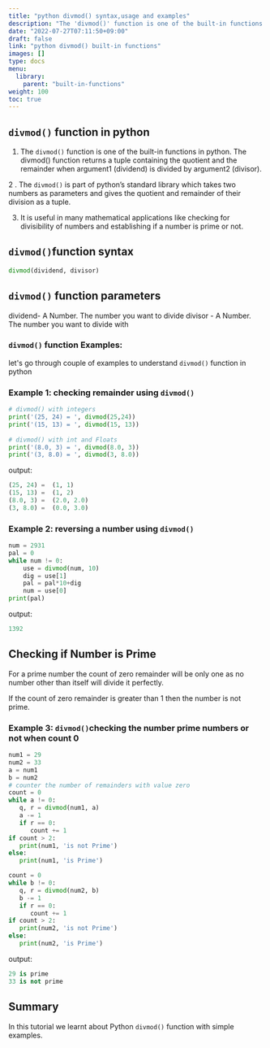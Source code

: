 ```yaml
---
title: "python divmod() syntax,usage and examples"
description: "The 'divmod()' function is one of the built-in functions in python"
date: "2022-07-27T07:11:50+09:00"
draft: false
link: "python divmod() built-in functions"
images: []
type: docs
menu:
  library:
    parent: "built-in-functions"
weight: 100
toc: true
---
```


## `divmod()` function  in python

1. The `divmod()` function is one of the built-in functions in python.
The divmod() function returns a tuple containing the quotient  and the remainder when argument1 (dividend) is divided by argument2 (divisor).

2 . The `divmod()` is part of python’s standard library which takes two numbers as parameters and gives the quotient and remainder of their division as a tuple. 

3. It is useful in many mathematical applications like checking for divisibility of numbers and establishing if a number is prime or not.

## `divmod()`function syntax

```python
divmod(dividend, divisor)
```
## `divmod()` function parameters

dividend- A Number. The number you want to divide
divisor - A Number. The number you want to divide with

### `divmod()` function Examples:

let's go through couple of examples to understand `divmod()` function in python

### Example 1:  checking remainder using `divmod()`

```python
# divmod() with integers
print('(25, 24) = ', divmod(25,24))
print('(15, 13) = ', divmod(15, 13))
 
# divmod() with int and Floats
print('(8.0, 3) = ', divmod(8.0, 3))
print('(3, 8.0) = ', divmod(3, 8.0))
```
output:

```python
(25, 24) =  (1, 1)
(15, 13) =  (1, 2)
(8.0, 3) =  (2.0, 2.0)
(3, 8.0) =  (0.0, 3.0)
```
### Example 2: reversing a number using `divmod()`

```python
num = 2931
pal = 0
while num != 0:
    use = divmod(num, 10)
    dig = use[1]
    pal = pal*10+dig
    num = use[0]
print(pal)
```
output:

```python
1392
```
## Checking if Number is Prime

For a prime number the count of zero remainder will be only one as no number other than itself will divide it perfectly. 

If the count of zero remainder is greater than 1 then the number is not prime.

### Example 3: `divmod()`checking the number prime numbers or not when count 0

```python
num1 = 29
num2 = 33
a = num1
b = num2
# counter the number of remainders with value zero
count = 0
while a != 0:
   q, r = divmod(num1, a)
   a -= 1
   if r == 0:
      count += 1
if count > 2:
   print(num1, 'is not Prime')
else:
   print(num1, 'is Prime')

count = 0
while b != 0:
   q, r = divmod(num2, b)
   b -= 1
   if r == 0:
      count += 1
if count > 2:
   print(num2, 'is not Prime')
else:
   print(num2, 'is Prime')
```
output:

```python
29 is prime
33 is not prime
```

## Summary
In this tutorial we learnt about Python `divmod()` function with simple examples.
